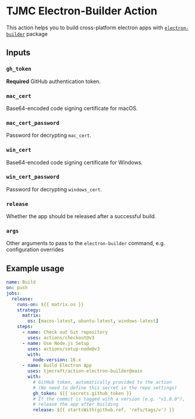 # TJMC Electron-Builder Action
This action helps you to build cross-platform electron apps with [`electron-builder`](https://github.com/electron-userland/electron-builder) package

## Inputs
### `gh_token`
**Required** GitHub authentication token.
### `mac_cert`
Base64-encoded code signing certificate for macOS.
### `mac_cert_password`
Password for decrypting `mac_cert`.
### `win_cert`
Base64-encoded code signing certificate for Windows.
### `win_cert_password`
Password for decrypting `windows_cert`.
### `release`
Whether the app should be released after a successful build.
### `args`
Other arguments to pass to the `electron-builder` command, e.g. configuration overrides

## Example usage
```yaml
name: Build
on: push
jobs:
  release:
    runs-on: ${{ matrix.os }}
    strategy:
      matrix:
        os: [macos-latest, ubuntu-latest, windows-latest]
    steps:
      - name: Check out Git repository
        uses: actions/checkout@v3
      - name: Use Node.js Setup
        uses: actions/setup-node@v3
        with:
          node-version: 16.x
      - name: Build Electron App
        uses: tjmcraft/action-electron-builder@main
        with:
          # GitHub token, automatically provided to the action
          # (No need to define this secret in the repo settings)
          gh_token: ${{ secrets.github_token }}
          # If the commit is tagged with a version (e.g. "v1.0.0"),
          # release the app after building
          release: ${{ startsWith(github.ref, 'refs/tags/v') }}
```
